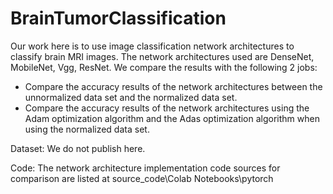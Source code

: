 # BrainTumorClassification
Our work here is to use image classification network architectures to classify brain MRI images. The network architectures used are DenseNet, MobileNet, Vgg, ResNet.
We compare the results with the following 2 jobs:
- Compare the accuracy results of the network architectures between the unnormalized data set and the normalized data set.
- Compare the accuracy results of the network architectures using the Adam optimization algorithm and the Adas optimization algorithm when using the normalized data set.

Dataset: We do not publish here.

Code: The network architecture implementation code sources for comparison are listed at source_code\Colab Notebooks\pytorch
